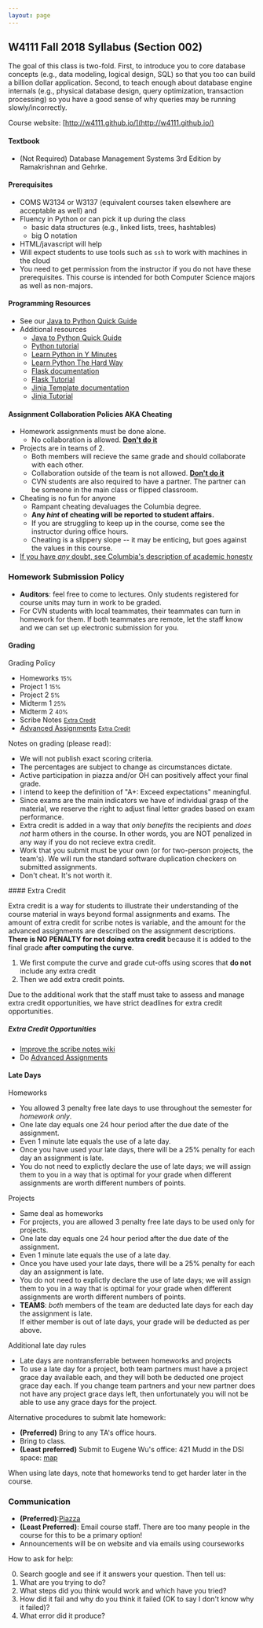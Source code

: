 ```yaml
---
layout: page
---
```


## W4111 Fall 2018 Syllabus (Section 002)


The goal of this class is two-fold.  First, to introduce
you to core database concepts (e.g., data modeling, logical
design, SQL) so that you too can build a billion dollar
application.  Second, to teach enough about database engine
internals (e.g., physical database design, query optimization,
transaction processing) so you have a good sense of why
queries may be running slowly/incorrectly.


Course website: [http://w4111.github.io/](http://w4111.github.io/)



#### Textbook

*  (Not Required) Database Management Systems 3rd Edition by Ramakrishnan and Gehrke. 


#### Prerequisites

* COMS W3134 or W3137 (equivalent courses taken elsewhere are acceptable as well) and
* Fluency in Python or can pick it up during the class
  * basic data structures (e.g., linked lists, trees, hashtables)
  * big O notation
* HTML/javascript will help
* Will expect students to use tools such as `ssh` to work with machines in the cloud
* You need to get permission from the instructor if you do not have these prerequisites. 
  This course is intended for both Computer Science majors as well as non-majors.


#### Programming Resources

* See our [Java to Python Quick Guide](./java2python.md)
* Additional resources
  * [Java to Python Quick Guide](http://github.com/w4111/syllabus/java2python.MD)
  * [Python tutorial](https://docs.python.org/2/tutorial/)
  * [Learn Python in Y Minutes](http://learnxinyminutes.com/docs/python/)
  * [Learn Python The Hard Way](http://learnpythonthehardway.org/book/)
  * [Flask documentation](flask.pocoo.org)
  * [Flask Tutorial](http://flask.pocoo.org/docs/0.10/tutorial/)
  * [Jinja Template documentation](http://jinja.pocoo.org/)
  * [Jinja Tutorial](https://realpython.com/blog/python/primer-on-jinja-templating/)



#### Assignment Collaboration Policies AKA Cheating

* Homework assignments must be done alone.  
  * No collaboration is allowed.  **[Don't do it](http://www.cs.columbia.edu/education/honesty)**
* Projects are in teams of 2.  
  * Both members will recieve the same grade and should collaborate with each other.  
  * Collaboration outside of the team is not allowed. **[Don't do it](http://www.cs.columbia.edu/education/honesty)**
  * CVN students are also required to have a partner.  The partner can be someone in the main class or flipped classroom.
* Cheating is no fun for anyone
  * Rampant cheating devaluages the Columbia degree.
  * **Any *hint* of cheating will be reported to student affairs.**
  * If you are struggling to keep up in the course, come see the instructor during office hours.
  * Cheating is a slippery slope -- it may be enticing, but goes against the values in this course.
* [If you have _any_ doubt, see Columbia's description of academic honesty](http://www.cs.columbia.edu/education/honesty)




### Homework Submission Policy

* **Auditors**: feel free to come to lectures.  Only students registered for course units may turn in work to be graded.
* For CVN students with local teammates, their teammates can turn in homework for them. If both teammates are remote, let the staff know and we can set up electronic submission for you.

#### Grading

Grading Policy

* Homeworks <small>15%</small>
* Project 1 <small>15%</small>
* Project 2 <small>5%</small>
* Midterm 1 <small>25%</small>
* Midterm 2 <small>40%</small>
* Scribe Notes  <small>[Extra Credit](#ec)</small>
* [Advanced Assignments](https://github.com/w4111/advanced)  <small>[Extra Credit](#ec)</small>

Notes on grading (please read):
<a name="cheating"></a>

* We will not publish exact scoring criteria.
* The percentages are subject to change as circumstances dictate. 
* Active participation in piazza and/or OH can positively affect your final grade.
* I intend to keep the definition of "A+: Exceed expectations" meaningful.
* Since exams are the main indicators we have of individual grasp of the material, we reserve the right to adjust final letter grades based on exam performance.
* Extra credit is added in a way that _only benefits_ the recipients and _does not_ harm others in the course.  In other words, you are NOT penalized in any way if you do not recieve extra credit.
* Work that you submit must be your own (or for two-person projects, the team's).  We will run the standard software duplication checkers on submitted assignments.
* Don't cheat.  It's not worth it.


<a name="ec"/>
#### Extra Credit

Extra credit is a way for students to illustrate their understanding of the course material in ways beyond formal assignments and exams.  The amount of extra credit for scribe notes is variable, and the amount for the advanced assignments are described on the assignment descriptions.   **There is NO PENALTY for not doing extra credit** because it is added to the final grade **after computing the curve**.  

1. We first compute the curve and grade cut-offs using scores that **do not** include any extra credit
2. Then we add extra credit points.  

Due to the additional work that the staff must take to assess and manage extra credit opportunities, we have strict deadlines for extra credit opportunities.


##### Extra Credit Opportunities

* [Improve the scribe notes wiki](https://github.com/w4111/scribenotes/wiki)
* Do [Advanced Assignments](https://github.com/w4111/advanced)


#### Late Days

Homeworks

* You allowed 3 penalty free late days to use throughout the semester for _homework only_.  
* One late day equals one 24 hour period after the due date of the assignment.  
* Even 1 minute late equals the use of a late day.
* Once you have used your late days, there will be a 25% penalty for each day an assignment is late.  
* You do not need to explictly declare the use of late days;  we will assign them to you in a way that is optimal for your grade when different assignments are worth different numbers of points.   

Projects 

* Same deal as homeworks
* For projects, you are allowed 3 penalty free late days to be used only for projects.   
* One late day equals one 24 hour period after the due date of the assignment.  
* Even 1 minute late equals the use of a late day.
* Once you have used your late days, there will be a 25% penalty for each day an assignment is late.  
* You do not need to explictly declare the use of late days;  we will assign them to you in a way that is optimal for your grade when different assignments are worth different numbers of points.   
* **TEAMS**: _both_ members of the team are deducted late days for each day the assignment is late.  
  If either member is out of late days, your grade will be deducted as per above.

Additional late day rules

* Late days are nontransferrable between homeworks and projects
* To use a late day for a project, both team partners must have a project grace day available each, and they will both be deducted one project grace day each. If you change team partners and your new partner does not have any project grace days left, then unfortunately you will not be able to use any grace days for the project.




Alternative procedures to submit late homework:

* **(Preferred)** Bring to any TA's office hours.
* Bring to class.
* **(Least preferred)** Submit to Eugene Wu's office: 421 Mudd in the DSI space: [map](http://eugenewu.net/images/map.png)

When using late days, note that homeworks tend to get harder later in the course.



### Communication

* **(Preferred)**:[Piazza](https://piazza.com/class/jgwnwiy186d6pu)
* **(Least Preferred)**: Email course staff.  There are too many people in the course for this to be a primary option!
* Announcements will be on website and via emails using courseworks

<a name="help"></a>
How to ask for help:

0. Search google and see if it answers your question.  Then tell us:
1. What are you trying to do?
2. What steps did you think would work and which have you tried?
3. How did it fail and why do you think it failed (OK to say I don't know why it failed)?
4. What error did it produce?
